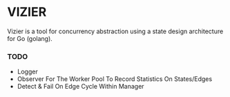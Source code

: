 # VIZIER
Vizier is a tool for concurrency abstraction using a state design architecture for Go (golang).

### TODO

- Logger
- Observer For The Worker Pool To Record Statistics On States/Edges
- Detect & Fail On Edge Cycle Within Manager
